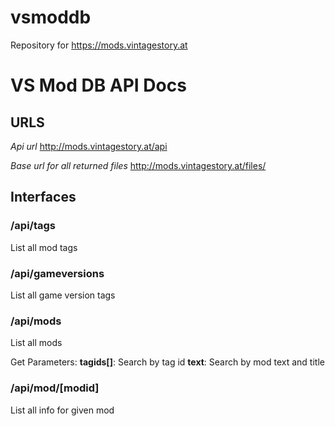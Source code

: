 # vsmoddb
Repository for https://mods.vintagestory.at



# VS Mod DB API Docs

## URLS

*Api url*
http://mods.vintagestory.at/api

*Base url for all returned files*
http://mods.vintagestory.at/files/


## Interfaces

### /api/tags
List all mod tags

### /api/gameversions
List all game version tags

### /api/mods
List all mods

Get Parameters:
**tagids[]**: Search by tag id
**text**: Search by mod text and title

### /api/mod/[modid]
List all info for given mod


